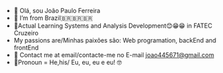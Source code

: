 - 👋 Olá, sou João Paulo Ferreira
- 👀 I’m from Brazil🇧🇷🇧🇷🇧🇷
- 🌱Actual Learning Systems and Analysis Development😊😁😁 in FATEC Cruzeiro
- My passions are/Minhas paixões são: Web programation, backEnd and frontEnd
- 💞️ Contact me at email/contacte-me no E-mail joao445671@gmail.com
- 🦊Pronoun = He,his/ Eu, eu, eu e eu! 🤓

